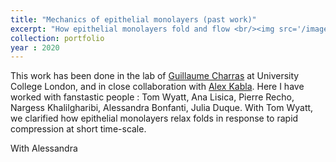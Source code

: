 ```yaml
---
title: "Mechanics of epithelial monolayers (past work)"
excerpt: "How epithelial monolayers fold and flow <br/><img src='/images/500x300.png'>"
collection: portfolio
year : 2020
---
```


This work has been done in the lab of [Guillaume Charras](https://charraslab.com/) at University College London, and in close collaboration with [Alex Kabla](https://kalab.emma.cam.ac.uk/). 
Here I have worked with fanstastic people : Tom Wyatt, Ana Lisica, Pierre Recho, Nargess Khalilgharibi, Alessandra Bonfanti, Julia Duque.
With Tom Wyatt, we clarified how epithelial monolayers relax folds in response to rapid compression at short time-scale. 

With Alessandra
